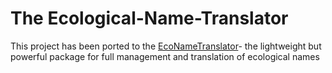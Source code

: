 
# The Ecological-Name-Translator

This project has been ported to the [EcoNameTranslator](https://pypi.org/project/EcoNameTranslator/)- the lightweight but powerful package for full management and translation of ecological names

